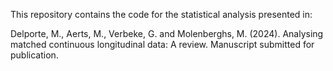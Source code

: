 This repository contains the code for the statistical analysis presented in:

Delporte, M., Aerts, M., Verbeke, G. and Molenberghs, M. (2024). Analysing matched continuous longitudinal data: A review. Manuscript submitted for publication.

